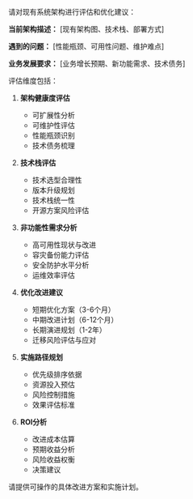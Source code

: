 请对现有系统架构进行评估和优化建议：

**当前架构描述：**
[现有架构图、技术栈、部署方式]

**遇到的问题：**
[性能瓶颈、可用性问题、维护难点]

**业务发展要求：**
[业务增长预期、新功能需求、技术债务]

评估维度包括：

1. **架构健康度评估**
   - 可扩展性分析
   - 可维护性评估
   - 性能瓶颈识别
   - 技术债务梳理

2. **技术栈评估**
   - 技术选型合理性
   - 版本升级规划
   - 技术栈统一性
   - 开源方案风险评估

3. **非功能性需求分析**
   - 高可用性现状与改进
   - 容灾备份能力评估
   - 安全防护水平分析
   - 运维效率评估

4. **优化改进建议**
   - 短期优化方案（3-6个月）
   - 中期改进计划（6-12个月）
   - 长期演进规划（1-2年）
   - 迁移风险评估与应对

5. **实施路径规划**
   - 优先级排序依据
   - 资源投入预估
   - 风险控制措施
   - 效果评估标准

6. **ROI分析**
   - 改进成本估算
   - 预期收益分析
   - 风险收益权衡
   - 决策建议

请提供可操作的具体改进方案和实施计划。

